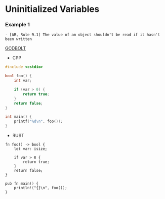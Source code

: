 # Uninitialized Variables

### Example 1
    - [AR, Rule 9.1] The value of an object shouldn't be read if it hasn't been written
[GODBOLT](https://godbolt.org/z/dbP1br3eP)

* CPP
```cpp
#include <cstdio>

bool foo() {
    int var;

    if (var > 0) {
        return true;
    }
    return false;
}

int main() {
    printf("%d\n", foo());
}
```

* RUST
```rust,editable
fn foo() -> bool {
    let var: isize;

    if var > 0 {
        return true;
    }
    return false;
}

pub fn main() {
    println!("{}\n", foo());
}
```
